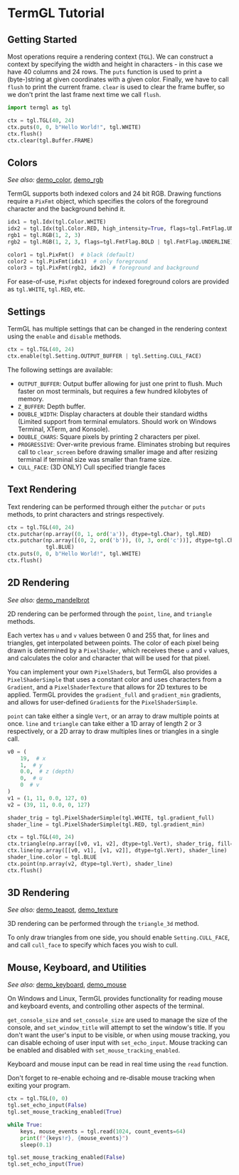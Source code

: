 # TermGL Tutorial

## Getting Started

Most operations require a rendering context (`TGL`). We can construct a context by specifying the width and height in characters - in this case we have 40 columns and 24 rows. The `puts` function is used to print a (byte-)string at given coordinates with a given color. Finally, we have to call `flush` to print the current frame. `clear` is used to clear the frame buffer, so we don't print the last frame next time we call `flush`.

```python
import termgl as tgl

ctx = tgl.TGL(40, 24)
ctx.puts(0, 0, b"Hello World!", tgl.WHITE)
ctx.flush()
ctx.clear(tgl.Buffer.FRAME)
```

## Colors

*See also:* [demo_color](./demo/demo_color.py), [demo_rgb](./demo/demo_rgb.py)

TermGL supports both indexed colors and 24 bit RGB. Drawing functions require a `PixFmt` object, which specifies the colors of the foreground character and the background behind it.

```python
idx1 = tgl.Idx(tgl.Color.WHITE)
idx2 = tgl.Idx(tgl.Color.RED, high_intensity=True, flags=tgl.FmtFlag.UNDERLINE)
rgb1 = tgl.RGB(1, 2, 3)
rgb2 = tgl.RGB(1, 2, 3, flags=tgl.FmtFlag.BOLD | tgl.FmtFlag.UNDERLINE)

color1 = tgl.PixFmt()  # black (default)
color2 = tgl.PixFmt(idx1)  # only foreground
color3 = tgl.PixFmt(rgb2, idx2)  # foreground and background
```

For ease-of-use, `PixFmt` objects for indexed foreground colors are provided as `tgl.WHITE`, `tgl.RED`, etc.

## Settings

TermGL has multiple settings that can be changed in the rendering context using the `enable` and `disable` methods.

```python
ctx = tgl.TGL(40, 24)
ctx.enable(tgl.Setting.OUTPUT_BUFFER | tgl.Setting.CULL_FACE)
```

The following settings are available:

- `OUTPUT_BUFFER`: Output buffer allowing for just one print to flush. Much faster on most terminals, but requires a few hundred kilobytes of memory.
- `Z_BUFFER`: Depth buffer.
- `DOUBLE_WIDTH`: Display characters at double their standard widths (Limited support from terminal emulators. Should work on Windows Terminal, XTerm, and Konsole).
- `DOUBLE_CHARS`: Square pixels by printing 2 characters per pixel.
- `PROGRESSIVE`: Over-write previous frame. Eliminates strobing but requires call to `clear_screen` before drawing smaller image and after resizing terminal if terminal size was smaller than frame size.
- `CULL_FACE`: (3D ONLY) Cull specified triangle faces

## Text Rendering

Text rendering can be performed through either the `putchar` or `puts` methods, to print characters and strings respectively.

```python
ctx = tgl.TGL(40, 24)
ctx.putchar(np.array((0, 1, ord('a')), dtype=tgl.Char), tgl.RED)
ctx.putchar(np.array([(0, 2, ord('b')), (0, 3, ord('c'))], dtype=tgl.Char),
            tgl.BLUE)
ctx.puts(0, 0, b"Hello World!", tgl.WHITE)
ctx.flush()
```

## 2D Rendering

*See also:* [demo_mandelbrot](./demo/demo_mandelbrot.py)

2D rendering can be performed through the `point`, `line`, and `triangle` methods.

Each vertex has `u` and `v` values between 0 and 255 that, for lines and triangles, get interpolated between points. The color of each pixel being drawn is determined by a `PixelShader`, which receives these `u` and `v` values, and calculates the color and character that will be used for that pixel.

You can implement your own `PixelShader`s, but TermGL also provides a `PixelShaderSimple` that uses a constant color and uses characters from a `Gradient`, and a `PixelShaderTexture` that allows for 2D textures to be applied. TermGL provides the `gradient_full` and `gradient_min` gradients, and allows for user-defined `Gradient`s for the `PixelShaderSimple`.

`point` can take either a single `Vert`, or an array to draw multiple points at once. `line` and `triangle` can take either a 1D array of length 2 or 3 respectively, or a 2D array to draw multiples lines or triangles in a single call.

```python
v0 = (
    19,  # x
    1,  # y
    0.0,  # z (depth)
    0,  # u
    0  # v
)
v1 = (1, 11, 0.0, 127, 0)
v2 = (39, 11, 0.0, 0, 127)

shader_trig = tgl.PixelShaderSimple(tgl.WHITE, tgl.gradient_full)
shader_line = tgl.PixelShaderSimple(tgl.RED, tgl.gradient_min)

ctx = tgl.TGL(40, 24)
ctx.triangle(np.array([v0, v1, v2], dtype=tgl.Vert), shader_trig, fill=True)
ctx.line(np.array([[v0, v1], [v1, v2]], dtype=tgl.Vert), shader_line)
shader_line.color = tgl.BLUE
ctx.point(np.array(v2, dtype=tgl.Vert), shader_line)
ctx.flush()
```

## 3D Rendering

*See also:* [demo_teapot](./demo/demo_teapot.py), [demo_texture](./demo/demo_texture.py)

3D rendering can be performed through the `triangle_3d` method.

To only draw triangles from one side, you should enable `Setting.CULL_FACE`, and call `cull_face` to specify which faces you wish to cull.

## Mouse, Keyboard, and Utilities

*See also:* [demo_keyboard](./demo/demo_keyboard.py), [demo_mouse](./demo/demo_mouse.py)

On Windows and Linux, TermGL provides functionality for reading mouse and keyboard events, and controlling other aspects of the terminal.

`get_console_size` and `set_console_size` are used to manage the size of the console, and `set_window_title` will attempt to set the window's title. If you don't want the user's input to be visible, or when using mouse tracking, you can disable echoing of user input with `set_echo_input`. Mouse tracking can be enabled and disabled with `set_mouse_tracking_enabled`.

Keyboard and mouse input can be read in real time using the `read` function.

Don't forget to re-enable echoing and re-disable mouse tracking when exiting your program.

```python
ctx = tgl.TGL(0, 0)
tgl.set_echo_input(False)
tgl.set_mouse_tracking_enabled(True)

while True:
    keys, mouse_events = tgl.read(1024, count_events=64)
    print(f"{keys!r}, {mouse_events}")
    sleep(0.1)

tgl.set_mouse_tracking_enabled(False)
tgl.set_echo_input(True)
```
